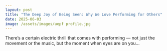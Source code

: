 ```yaml
---
layout: post
title: "The Deep Joy of Being Seen: Why We Love Performing for Others"
date: 2025-06-03
image: /assets/images/uepf profile.jpg
---
```


There’s a certain electric thrill that comes with performing — not just the movement or the music, but the moment when eyes are on you...
